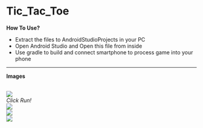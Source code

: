 # Tic_Tac_Toe
<B>How To Use?</B></br>
<ul>
  <li> Extract the files to AndroidStudioProjects in your PC</li>
  <li> Open Android Studio and Open this file from inside</li>
  <li> Use gradle to build and connect smartphone to process game into your phone</li>
</ul>
<hr>
<B> Images</B></br></br>

<img src="https://github.com/PixeL-TryHard/Tic_Tac_Toe/assets/130206120/15fc9203-0998-4ca0-b896-704913ef6e99"></br>
<I>Click Run!</I></br>
<img src="https://github.com/PixeL-TryHard/Tic_Tac_Toe/assets/130206120/1af2f953-bb31-42b0-8c25-281dab4fffe1"></br>
<img src="https://github.com/PixeL-TryHard/Tic_Tac_Toe/assets/130206120/cfb70be3-03c2-48ff-9f20-71ffcbdfaab0"></br>
<img src="https://github.com/PixeL-TryHard/Tic_Tac_Toe/assets/130206120/e7076b46-bc3e-4ebc-af32-72b5ee4319cb"></br>

